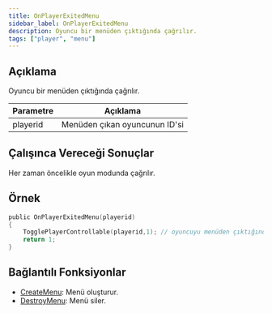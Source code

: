 ```yaml
---
title: OnPlayerExitedMenu
sidebar_label: OnPlayerExitedMenu
description: Oyuncu bir menüden çıktığında çağrılır.
tags: ["player", "menu"]
---
```


## Açıklama

Oyuncu bir menüden çıktığında çağrılır.

| Parametre     | Açıklama                                  |
| -------- | ----------------------------------------- |
| playerid | Menüden çıkan oyuncunun ID'si             |

## Çalışınca Vereceği Sonuçlar

Her zaman öncelikle oyun modunda çağrılır.

## Örnek

```c
public OnPlayerExitedMenu(playerid)
{
    TogglePlayerControllable(playerid,1); // oyuncuyu menüden çıktığında unfreeze durumuna getirir
    return 1;
}
```

## Bağlantılı Fonksiyonlar

- [CreateMenu](../functions/CreateMenu): Menü oluşturur.
- [DestroyMenu](../functions/DestroyMenu): Menü siler.
